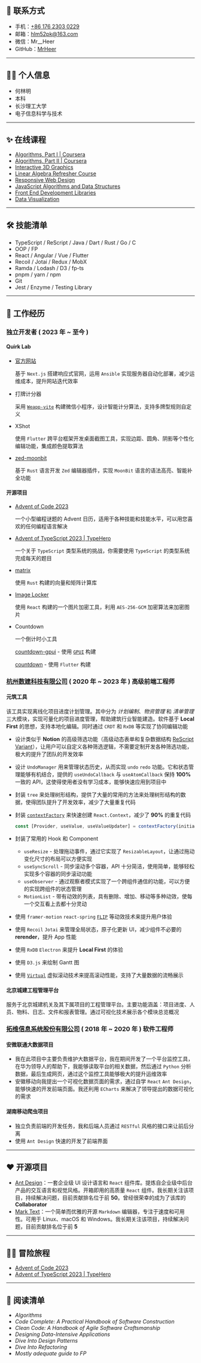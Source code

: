 ## 📧 联系方式

- 手机：[+86 176 2303 0229](tel:+8617623030229)
- 邮箱：[hlm52pk@163.com](mailto:hlm52pk@163.com)
- 微信：Mr\_\_Heer
- GitHub：[MrHeer](https://github.com/MrHeer)

---

## 🧑‍💻 个人信息

- 何林明
- 本科
- 长沙理工大学
- 电子信息科学与技术

---

## ✨ 在线课程

- [Algorithms, Part I | Coursera](https://www.coursera.org/learn/algorithms-part1)
- [Algorithms, Part II | Coursera](https://www.coursera.org/learn/algorithms-part2)
- [Interactive 3D Graphics](https://learn.udacity.com/courses/cs291)
- [Linear Algebra Refresher Course](https://learn.udacity.com/courses/ud953)
- [Responsive Web Design](https://www.freecodecamp.org/certification/mrheer/responsive-web-design)
- [JavaScript Algorithms and Data Structures](https://www.freecodecamp.org/certification/mrheer/javascript-algorithms-and-data-structures)
- [Front End Development Libraries](https://www.freecodecamp.org/certification/mrheer/front-end-development-libraries)
- [Data Visualization](https://www.freecodecamp.org/certification/mrheer/data-visualization)

---

## 🛠 技能清单

- TypeScript / ReScript / Java / Dart / Rust / Go / C
- OOP / FP
- React / Angular / Vue / Flutter
- Recoil / Jotai / Redux / MobX
- Ramda / Lodash / D3 / fp-ts
- pnpm / yarn / npm
- Git
- Jest / Enzyme / Testing Library

---

## 🌈 工作经历

### 独立开发者 ( 2023 年 ~ 至今 )

#### Quirk Lab

- [官方网站](https://quirk-lab.com)

  基于 `Next.js` 搭建响应式官网，运用 `Ansible` 实现服务器自动化部署，减少运维成本，提升网站迭代效率

- 打牌计分器

  采用 [`Weapp-vite`](https://vite.icebreaker.top/) 构建微信小程序，设计智能计分算法，支持多牌型规则自定义

- XShot

  使用 `Flutter` 跨平台框架开发桌面截图工具，实现边距、圆角、阴影等个性化编辑功能，集成颜色提取算法

- [zed-moonbit](https://github.com/zed-moonbit)

  基于 `Rust` 语言开发 `Zed` 编辑器插件，实现 `MoonBit` 语言的语法高亮、智能补全功能

#### 开源项目

- [Advent of Code 2023](https://github.com/MrHeer/advent-of-code)

  一个小型编程谜题的 Advent 日历，适用于各种技能和技能水平，可以用您喜欢的任何编程语言解决

- [Advent of TypeScript 2023 | TypeHero](https://typehero.dev/aot-2023)

  一个关于 `TypeScript` 类型系统的挑战，你需要使用 `TypeScript` 的类型系统完成每天的题目

- [matrix](https://github.com/MrHeer/matrix)

  使用 `Rust` 构建的向量和矩阵计算库

- [Image Locker](https://github.com/MrHeer/image-locker)

  使用 `React` 构建的一个图片加密工具，利用 `AES-256-GCM` 加密算法来加密图片

- Countdown

  一个倒计时小工具

  [countdown-gpui](https://github.com/MrHeer/countdown-gpui) - 使用 [`GPUI`](https://www.gpui.rs/) 构建

  [countdown](https://github.com/MrHeer/countdown) - 使用 `Flutter` 构建

### [杭州数建科技有限公司](https://sbuild.cn/) ( 2020 年 ~ 2023 年 ) **高级前端工程师**

#### 元筑工具

该工具实现离线化项目进度计划管理。其中分为 _计划编制_、_物资管理_ 和 _清单管理_ 三大模块，实现可量化的项目进度管理，帮助建筑行业智能建造。软件基于 **Local First** 的思想，支持本地化编辑。同时通过 `CRDT` 和 `RxDB` 等实现了协同编辑功能

- 设计类似于 **Notion** 的高级筛选功能（高级动态表单和复杂数据结构 [ReScript Variant](https://rescript-lang.org/docs/manual/latest/variant)），让用户可以自定义各种筛选逻辑，不需要定制开发各种筛选功能，极大的提升了团队的开发效率
- 设计 `UndoManager` 用来管理状态历史，从而实现 `undo` `redo` 功能。它和状态管理能够有机结合，提供的 `useUndoCallback` 与 `useAtomCallback` 保持 **100%** 一致的 API，这使得使用者没有学习成本，能够快速应用到项目中
- 封装 `tree` 来处理树形结构，提供了大量的常用的方法来处理树形结构的数据，使得团队提升了开发效率，减少了大量重复代码
- 封装 [`contextFactory`](https://gist.github.com/MrHeer/f009afee88d84dbd02a2476d20b4a3a9) 来快速创建 `React.Context`，减少了 **90%** 的重复代码

  ```ts
  const [Provider, useValue, useValueUpdater] = contextFactory(initialValue);
  ```

- 封装了常用的 Hook 和 Component
  - `useResize` - 处理拖动事件，通过它实现了 `ResizableLayout`，让通过拖动变化尺寸的布局可以方便实现
  - `useSyncScroll` - 同步滚动多个容器，API 十分简洁，使用简单，能够轻松实现多个容器的同步滚动功能
  - `useObserver` - 通过观察者模式实现了一个跨组件通信的功能，可以方便的实现跨组件的状态管理
  - `MotionList` - 带有动效的列表，具有删除、增加、移动等多种动效，使每一个交互看上去都十分灵动
- 使用 `framer-motion` `react-spring` [`FLIP`](https://aerotwist.com/blog/flip-your-animations/) 等动效技术来提升用户体验
- 使用 `Recoil` `Jotai` 来管理全局状态，原子化更新 UI，减少组件不必要的 **rerender**，提升 App 性能
- 使用 `RxDB` `Electron` 来提升 **Local First** 的体验
- 使用 `D3.js` 来绘制 Gantt 图
- 使用 [`Virtual`](https://tanstack.com/virtual/v3) 虚拟滚动技术来提高滚动性能，支持了大量数据的流畅展示

#### 北京城建工程管理平台

服务于北京城建机关及其下属项目的工程管理平台。主要功能涵盖：项目进度、人员、物料、日志、文件和报表管理。通过可视化技术展示各个模块总览概况

### [拓维信息系统股份有限公司](https://www.talkweb.com.cn/) ( 2018 年 ~ 2020 年 ) **软件工程师**

#### 安微联通大数据项目

- 我在此项目中主要负责维护大数据平台，我在期间开发了一个平台监控工具，在华为领导人的帮助下，我能够读取平台的相关数据，然后通过 `Python` 分析数据，最后生成网页，通过这个监控工具能够极大的提升运维效率
- 安徽移动向我提出一个可视化数据页面的需求，通过自学 `React` `Ant Design`，能够快速的开发前端页面。我还利用 `ECharts` 来解决了领导提出的数据可视化的需求

#### 湖南移动爬虫项目

- 独立负责前端的开发任务，我和后端人员通过 `RESTful` 风格的接口来让前后分离
- 使用 `Ant Design` 快速的开发了前端界面

---

## ❤️ 开源项目

- [Ant Design](https://github.com/ant-design/ant-design)：一套企业级 UI 设计语言和 `React` 组件库。提炼自企业级中后台产品的交互语言和视觉风格。开箱即用的高质量 `React` 组件。我长期关注该项目，持续解决问题，目前贡献排名位于前 **50**。曾经很荣幸的成为了该库的 **Collaborator**
- [Mark Text](https://github.com/marktext/marktext)：一个简单而优雅的开源 `Markdown` 编辑器，专注于速度和可用性。可用于 Linux、macOS 和 Windows。我长期关注该项目，持续解决问题，目前贡献排名位于前 **5**

---

## 🧗🏼 冒险旅程

- [Advent of Code 2023](https://adventofcode.com/2023)
- [Advent of TypeScript 2023 | TypeHero](https://typehero.dev/aot-2023)

---

## 📖 阅读清单

- _Algorithms_
- _Code Complete: A Practical Handbook of Software Construction_
- _Clean Code: A Handbook of Agile Software Craftsmanship_
- _Designing Data-Intensive Applications_
- _Dive Into Design Patterns_
- _Dive Into Refactoring_
- _Mostly adequate guide to FP_
